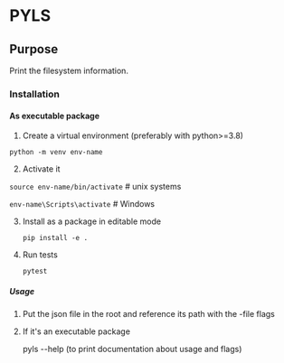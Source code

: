 # PYLS

## Purpose

Print the filesystem information.

### Installation

#### As executable package

1. Create a virtual environment (preferably with python>=3.8)

  ```python -m venv env-name```

2. Activate it

  ```source env-name/bin/activate``` # unix systems

  ```env-name\Scripts\activate``` # Windows

3. Install as a package in editable mode

   ```pip install -e .```

4. Run tests
 
   ```pytest```



##### Usage

1. Put the json file in the root and reference its path with the -file flags

2. If it's an executable package


    pyls --help (to print documentation about usage and flags)



